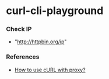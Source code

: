 curl-cli-playground
===================
### Check IP
- "http://httpbin.org/ip"

### References
- [How to use cURL with proxy?](https://oxylabs.io/blog/curl-with-proxy)
